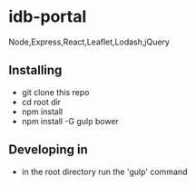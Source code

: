 idb-portal
==========

Node,Express,React,Leaflet,Lodash,jQuery


## Installing

- git clone this repo
- cd root dir
- npm install
- npm install -G gulp bower

## Developing in
- in the root directory run the 'gulp' command
